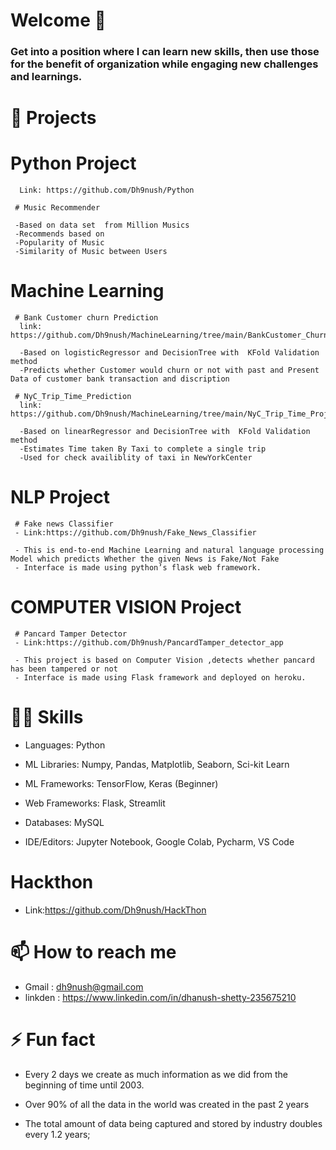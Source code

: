 # Welcome  👋



<!--
*Dh9nush/Dh9nush* is a ✨ special ✨ repository because its `README.md` (this file) appears on your GitHub profile.

Here are some ideas to get you started:

- 🔭 I’m currently working on ...
- 🌱 I’m currently learning ...
- 👯 I’m looking to collaborate on ...
- 🤔 I’m looking for help with ...
- 💬 Ask me about ...
- 📫 How to reach me: ...
- 😄 Pronouns: ...
- ⚡ Fun fact: ...
-->

### Get into a position where I can learn new skills, then use those for the benefit of organization while engaging new challenges and learnings.



# 📑 Projects 
# Python Project
     
      Link: https://github.com/Dh9nush/Python
      
     # Music Recommender
     
     -Based on data set  from Million Musics 
     -Recommends based on
     -Popularity of Music
     -Similarity of Music between Users
# Machine Learning

     # Bank Customer churn Prediction
      link: https://github.com/Dh9nush/MachineLearning/tree/main/BankCustomer_Churn_predection
      
      -Based on logisticRegressor and DecisionTree with  KFold Validation method 
      -Predicts whether Customer would churn or not with past and Present Data of customer bank transaction and discription
      
     # NyC_Trip_Time_Prediction
      link: https://github.com/Dh9nush/MachineLearning/tree/main/NyC_Trip_Time_Project/Model
      
      -Based on linearRegressor and DecisionTree with  KFold Validation method
      -Estimates Time taken By Taxi to complete a single trip 
      -Used for check availiblity of taxi in NewYorkCenter
      
      
      
# NLP Project
     
     # Fake news Classifier
     - Link:https://github.com/Dh9nush/Fake_News_Classifier
     
     - This is end-to-end Machine Learning and natural language processing Model which predicts Whether the given News is Fake/Not Fake
     - Interface is made using python’s flask web framework.


# COMPUTER VISION Project

     # Pancard Tamper Detector
     - Link:https://github.com/Dh9nush/PancardTamper_detector_app
     
     - This project is based on Computer Vision ,detects whether pancard  has been tampered or not
     - Interface is made using Flask framework and deployed on heroku.




   
   
# 🤹‍♂️ Skills
   - Languages: Python
   
   - ML Libraries: Numpy, Pandas, Matplotlib, Seaborn, Sci-kit Learn
   
   - ML Frameworks: TensorFlow, Keras (Beginner)
   
   - Web Frameworks: Flask, Streamlit
   
   - Databases: MySQL
   
   - IDE/Editors: Jupyter Notebook, Google Colab, Pycharm, VS Code
   
# Hackthon
   - Link:https://github.com/Dh9nush/HackThon
     
     
# 📫 How to reach me 
   
   
   - Gmail : dh9nush@gmail.com
   - linkden : https://www.linkedin.com/in/dhanush-shetty-235675210
     
     
# ⚡ Fun fact 
   - Every 2 days we create as much information as we did from the beginning of time until 2003.
   
   - Over 90% of all the data in the world was created in the past 2 years
   
   - The total amount of data being captured and stored by industry doubles every 1.2 years;
